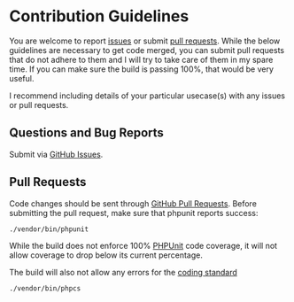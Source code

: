# Contribution Guidelines
You are welcome to report [issues](https://github.com/chadicus/mongodb-helper/issues) or submit [pull requests](https://github.com/chadicus/mongodb-helper/pulls).  While the below guidelines are necessary to get code merged, you can submit pull requests that do not adhere to them and I will try to take care of them in my spare time. If you can make sure the build is passing 100%, that would be very useful.

I recommend including details of your particular usecase(s) with any issues or pull requests.

## Questions and Bug Reports
Submit via [GitHub Issues](https://github.com/chadicus/mongodb-helper/issues).

## Pull Requests
Code changes should be sent through [GitHub Pull Requests](https://github.com/chadicus/mongodb-helper/pulls).  Before submitting the pull request, make sure that phpunit reports success:

```sh
./vendor/bin/phpunit
```

While the build does not enforce 100% [PHPUnit](http://www.phpunit.de) code coverage, it will not allow coverage to drop below its current percentage.

The build will also not allow any errors for the [coding standard](https://www.php-fig.org/psr/psr-2/)

```sh
./vendor/bin/phpcs
```
